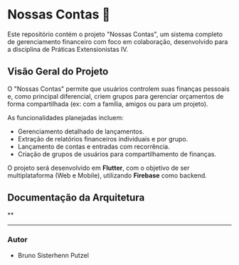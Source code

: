 # Nossas Contas 🤝

Este repositório contém o projeto "Nossas Contas", um sistema completo de gerenciamento financeiro com foco em colaboração, desenvolvido para a disciplina de Práticas Extensionistas IV.

## Visão Geral do Projeto

O "Nossas Contas" permite que usuários controlem suas finanças pessoais e, como principal diferencial, criem grupos para gerenciar orçamentos de forma compartilhada (ex: com a família, amigos ou para um projeto).

As funcionalidades planejadas incluem:
* Gerenciamento detalhado de lançamentos.
* Extração de relatórios financeiros individuais e por grupo.
* Lançamento de contas e entradas com recorrência.
* Criação de grupos de usuários para compartilhamento de finanças.

O projeto será desenvolvido em **Flutter**, com o objetivo de ser multiplataforma (Web e Mobile), utilizando **Firebase** como backend.

## Documentação da Arquitetura

**

---
### Autor
* Bruno Sisterhenn Putzel
